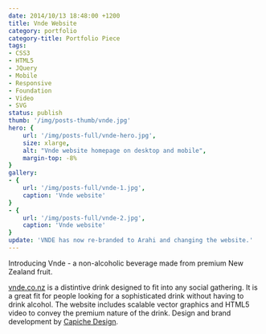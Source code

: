 ```yaml
---
date: 2014/10/13 18:48:00 +1200
title: Vnde Website
category: portfolio
category-title: Portfolio Piece
tags:
- CSS3
- HTML5
- JQuery
- Mobile
- Responsive
- Foundation
- Video
- SVG
status: publish
thumb: '/img/posts-thumb/vnde.jpg'
hero: {
	url: '/img/posts-full/vnde-hero.jpg',
	size: xlarge,
	alt: "Vnde website homepage on desktop and mobile",
	margin-top: -8%
}
gallery:
- {
	url: '/img/posts-full/vnde-1.jpg',
	caption: 'Vnde website'
}
- {
	url: '/img/posts-full/vnde-2.jpg',
	caption: 'Vnde website'
}
update: 'VNDE has now re-branded to Arahi and changing the website.'
---
```


Introducing Vnde - a non-alcoholic beverage made from premium New Zealand fruit.

[vnde.co.nz](http://www.vnde.nz/ "Visit Vnde website") is a distintive drink designed to fit into any social gathering. It is a great fit for people looking for a sophisticated drink without having to drink alcohol. The website includes scalable vector graphics and HTML5 video to convey the premium nature of the drink. Design and brand development by [Capiche Design](http://www.capiche.co.nz "Visit Capiche website").